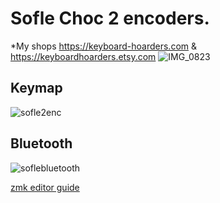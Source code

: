 # Sofle Choc 2 encoders. 
*My shops https://keyboard-hoarders.com & https://keyboardhoarders.etsy.com
![IMG_0823](https://github.com/user-attachments/assets/2ea9dfec-71c9-428f-aef8-a898e3273b3d)


## Keymap
![sofle2enc](https://github.com/user-attachments/assets/97862878-3886-4d13-90c4-bc0ee6767be2)


## Bluetooth
![soflebluetooth](https://github.com/user-attachments/assets/6c6c1d46-74e9-4e91-8191-667fd3f0ec6d)

[zmk editor guide](https://www.keyboardhoarders.com/post/1288093071901/zmk-change-keymap-walkthrough)
